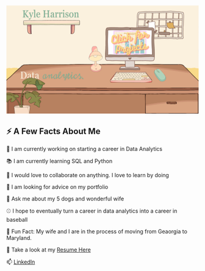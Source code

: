 

[<img src="images/click here.png?raw=true"/>](https://github.com/kyleharrison687/kyleharrison687/blob/master/index.md)

## ⚡ A Few Facts About Me

🔭 I am currently working on starting a career in Data Analytics

📚 I am currently learning SQL and Python

👯 I would love to collaborate on anything. I love to learn by doing

🤔 I am looking for advice on my portfolio

💭 Ask me about my 5 dogs and wonderful wife

⚾ I hope to eventually turn a career in data analytics into a career in baseball

🚚 Fun Fact: My wife and I are in the process of moving from Geaorgia to Maryland. 

📄 Take a look at my [Resume Here](https://github.com/kyleharrison687/kyleharrison687/blob/master/files/Kyle%20Harrison%20Resume%202024.pdf)

📫 [LinkedIn](www.linkedin.com/in/kyle-harrison-data-analytics)

